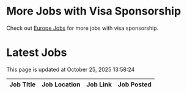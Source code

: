 # More Jobs with Visa Sponsorship

Check out [Europe Jobs](https://github.com/sureshparimi/europejobs#latest-jobs) for more jobs with visa sponsorship.

# Latest Jobs

This page is updated at October 25, 2025 13:58:24

| Job Title | Job Location | Job Link | Job Posted |
| --- | --- | --- | --- |
